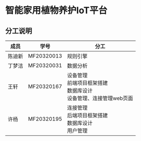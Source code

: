 # 智能家用植物养护IoT平台

## 分工说明

| 成员   | 学号       | 分工                                                         |
| ------ | ---------- | ------------------------------------------------------------ |
| 陈迪新 | MF20320013 | 规则引擎                                                     |
| 丁梦洁 | MF20320031 | 数据分析                                                     |
| 王轩   | MF20320167 | 设备管理</br>前端项目框架搭建</br>数据库设计</br>设备管理、连接管理web页面 |
| 许杨   | MF20320195 | 连接管理</br>后端项目框架搭建</br>数据库设计</br>用户管理    |

